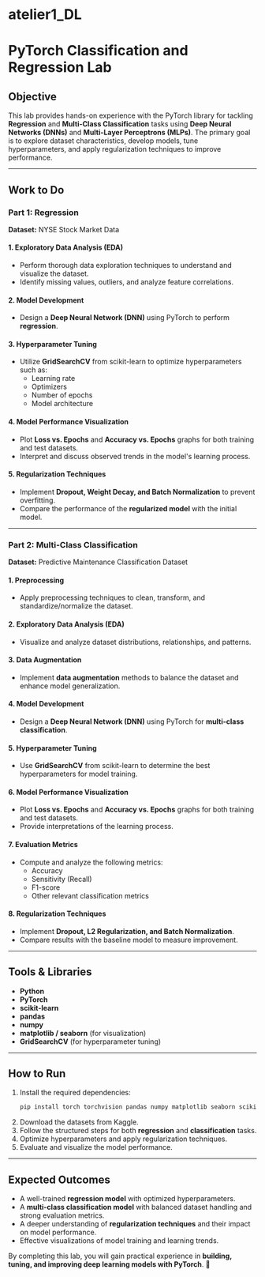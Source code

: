 # atelier1_DL
# PyTorch Classification and Regression Lab

## **Objective**
This lab provides hands-on experience with the PyTorch library for tackling **Regression** and **Multi-Class Classification** tasks using **Deep Neural Networks (DNNs)** and **Multi-Layer Perceptrons (MLPs)**. The primary goal is to explore dataset characteristics, develop models, tune hyperparameters, and apply regularization techniques to improve performance.

---

## **Work to Do**

### **Part 1: Regression**

**Dataset:** NYSE Stock Market Data

#### **1. Exploratory Data Analysis (EDA)**
- Perform thorough data exploration techniques to understand and visualize the dataset.
- Identify missing values, outliers, and analyze feature correlations.

#### **2. Model Development**
- Design a **Deep Neural Network (DNN)** using PyTorch to perform **regression**.

#### **3. Hyperparameter Tuning**
- Utilize **GridSearchCV** from scikit-learn to optimize hyperparameters such as:
  - Learning rate
  - Optimizers
  - Number of epochs
  - Model architecture

#### **4. Model Performance Visualization**
- Plot **Loss vs. Epochs** and **Accuracy vs. Epochs** graphs for both training and test datasets.
- Interpret and discuss observed trends in the model's learning process.

#### **5. Regularization Techniques**
- Implement **Dropout, Weight Decay, and Batch Normalization** to prevent overfitting.
- Compare the performance of the **regularized model** with the initial model.

---

### **Part 2: Multi-Class Classification**

**Dataset:** Predictive Maintenance Classification Dataset

#### **1. Preprocessing**
- Apply preprocessing techniques to clean, transform, and standardize/normalize the dataset.

#### **2. Exploratory Data Analysis (EDA)**
- Visualize and analyze dataset distributions, relationships, and patterns.

#### **3. Data Augmentation**
- Implement **data augmentation** methods to balance the dataset and enhance model generalization.

#### **4. Model Development**
- Design a **Deep Neural Network (DNN)** using PyTorch for **multi-class classification**.

#### **5. Hyperparameter Tuning**
- Use **GridSearchCV** from scikit-learn to determine the best hyperparameters for model training.

#### **6. Model Performance Visualization**
- Plot **Loss vs. Epochs** and **Accuracy vs. Epochs** graphs for both training and test datasets.
- Provide interpretations of the learning process.

#### **7. Evaluation Metrics**
- Compute and analyze the following metrics:
  - Accuracy
  - Sensitivity (Recall)
  - F1-score
  - Other relevant classification metrics

#### **8. Regularization Techniques**
- Implement **Dropout, L2 Regularization, and Batch Normalization**.
- Compare results with the baseline model to measure improvement.

---

## **Tools & Libraries**
- **Python**
- **PyTorch**
- **scikit-learn**
- **pandas**
- **numpy**
- **matplotlib / seaborn** (for visualization)
- **GridSearchCV** (for hyperparameter tuning)

---

## **How to Run**

1. Install the required dependencies:
   ```bash
   pip install torch torchvision pandas numpy matplotlib seaborn scikit-learn
   ```
2. Download the datasets from Kaggle.
3. Follow the structured steps for both **regression** and **classification** tasks.
4. Optimize hyperparameters and apply regularization techniques.
5. Evaluate and visualize the model performance.

---

## **Expected Outcomes**
- A well-trained **regression model** with optimized hyperparameters.
- A **multi-class classification model** with balanced dataset handling and strong evaluation metrics.
- A deeper understanding of **regularization techniques** and their impact on model performance.
- Effective visualizations of model training and learning trends.

By completing this lab, you will gain practical experience in **building, tuning, and improving deep learning models with PyTorch**. 🚀

